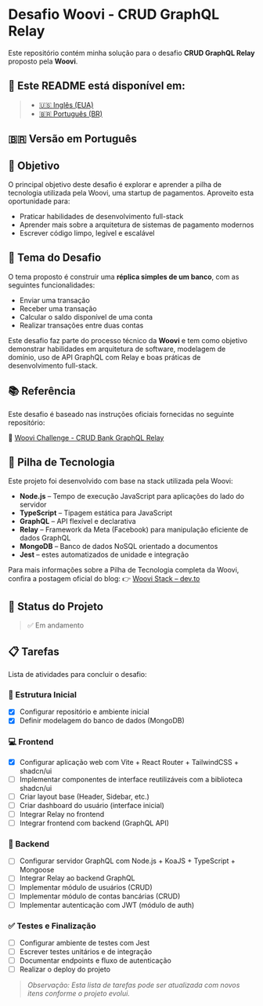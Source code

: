 # Desafio Woovi - CRUD GraphQL Relay

Este repositório contém minha solução para o desafio **CRUD GraphQL Relay** proposto pela **Woovi**.

## 📘 Este README está disponível em:

> - [🇺🇸 Inglês (EUA)](./README.md)
> - [🇧🇷 Português (BR)](./README.pt-BR.md)

## 🇧🇷 Versão em Português

## 🎯 Objetivo

O principal objetivo deste desafio é explorar e aprender a pilha de tecnologia utilizada pela Woovi, uma startup de pagamentos. Aproveito esta oportunidade para:

- Praticar habilidades de desenvolvimento full-stack
- Aprender mais sobre a arquitetura de sistemas de pagamento modernos
- Escrever código limpo, legível e escalável

## 🎨 Tema do Desafio

O tema proposto é construir uma **réplica simples de um banco**, com as seguintes funcionalidades:

- Enviar uma transação
- Receber uma transação
- Calcular o saldo disponível de uma conta
- Realizar transações entre duas contas

Este desafio faz parte do processo técnico da **Woovi** e tem como objetivo demonstrar habilidades em arquitetura de software, modelagem de domínio, uso de API GraphQL com Relay e boas práticas de desenvolvimento full-stack.

## 📚 Referência

Este desafio é baseado nas instruções oficiais fornecidas no seguinte repositório:

🔗 [Woovi Challenge - CRUD Bank GraphQL Relay](https://github.com/woovibr/jobs/blob/main/challenges/crud-bank-graphql-relay.md)

## 🧰 Pilha de Tecnologia

Este projeto foi desenvolvido com base na stack utilizada pela Woovi:

- **Node.js** – Tempo de execução JavaScript para aplicações do lado do servidor
- **TypeScript** – Tipagem estática para JavaScript
- **GraphQL** – API flexível e declarativa
- **Relay** – Framework da Meta (Facebook) para manipulação eficiente de dados GraphQL
- **MongoDB** – Banco de dados NoSQL orientado a documentos
- **Jest** – estes automatizados de unidade e integração

Para mais informações sobre a Pilha de Tecnologia completa da Woovi, confira a postagem oficial do blog:
👉 [Woovi Stack – dev.to](https://dev.to/woovi/woovi-stack-5fom)

## 🚀 Status do Projeto

> ✅ Em andamento

## 📋 Tarefas

Lista de atividades para concluir o desafio:

### 🧱 Estrutura Inicial

- [x] Configurar repositório e ambiente inicial
- [x] Definir modelagem do banco de dados (MongoDB)

### 💻 Frontend

- [x] Configurar aplicação web com Vite + React Router + TailwindCSS + shadcn/ui
- [ ] Implementar componentes de interface reutilizáveis com a biblioteca shadcn/ui
- [ ] Criar layout base (Header, Sidebar, etc.)
- [ ] Criar dashboard do usuário (interface inicial)
- [ ] Integrar Relay no frontend
- [ ] Integrar frontend com backend (GraphQL API)

### 🔧 Backend

- [ ] Configurar servidor GraphQL com Node.js + KoaJS + TypeScript + Mongoose
- [ ] Integrar Relay ao backend GraphQL
- [ ] Implementar módulo de usuários (CRUD)
- [ ] Implementar módulo de contas bancárias (CRUD)
- [ ] Implementar autenticação com JWT (módulo de auth)

### ✅ Testes e Finalização

- [ ] Configurar ambiente de testes com Jest
- [ ] Escrever testes unitários e de integração
- [ ] Documentar endpoints e fluxo de autenticação
- [ ] Realizar o deploy do projeto

> _Observação: Esta lista de tarefas pode ser atualizada com novos itens conforme o projeto evolui._
